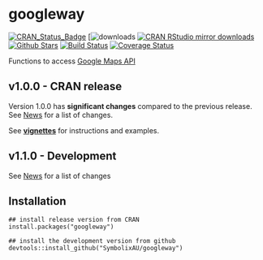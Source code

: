 
# googleway

[![CRAN_Status_Badge](http://www.r-pkg.org/badges/version/googleway)](http://cran.r-project.org/package=googleway)
[![downloads](http://cranlogs.r-pkg.org/badges/grand-total/metricsgraphics)
[![CRAN RStudio mirror downloads](http://cranlogs.r-pkg.org/badges/googleway)](http://cran.r-project.org/web/packages/googleway/index.html)
[![Github Stars](https://img.shields.io/github/stars/SymbolixAU/googleway.svg?style=social&label=Github)](https://github.com/SymbolixAU/googleway)
[![Build Status](https://travis-ci.org/SymbolixAU/googleway.svg?branch=master)](https://travis-ci.org/SymbolixAU/googleway)
[![Coverage Status](https://codecov.io/github/SymbolixAU/googleway/coverage.svg?branch=master)](https://codecov.io/github/SymbolixAU/googleway?branch=master)

Functions to access [Google Maps API](https://developers.google.com/maps/)

## v1.0.0 - CRAN release

Version 1.0.0 has **significant changes** compared to the previous release. See [News](https://github.com/SymbolixAU/googleway/blob/master/NEWS.md) for a list of changes.

See [**vignettes**](https://github.com/SymbolixAU/googleway/blob/master/vignettes/googleway-vignette.Rmd) for instructions and examples.

## v1.1.0 - Development

See [News](https://github.com/SymbolixAU/googleway/blob/master/NEWS.md) for a list of changes


## Installation

```
## install release version from CRAN
install.packages("googleway")

## install the development version from github
devtools::install_github("SymbolixAU/googleway")

```



